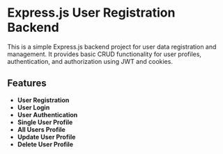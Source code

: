 # Express.js User Registration Backend

This is a simple Express.js backend project for user data registration and management. It provides basic CRUD functionality for user profiles, authentication, and authorization using JWT and cookies.

## Features

- **User Registration**
- **User Login**
- **User Authentication**
- **Single User Profile**
- **All Users Profile**
- **Update User Profile**
- **Delete User Profile**
